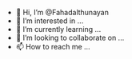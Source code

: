 - 👋 Hi, I’m @Fahadalthunayan
- 👀 I’m interested in ...
- 🌱 I’m currently learning ...
- 💞️ I’m looking to collaborate on ...
- 📫 How to reach me ...

<!---
Fahadalthunayan/Fahadalthunayan is a ✨ special ✨ repository because its `README.md` (this file) appears on your GitHub profile.
You can click the Preview link to take a look at your changes.
--->
